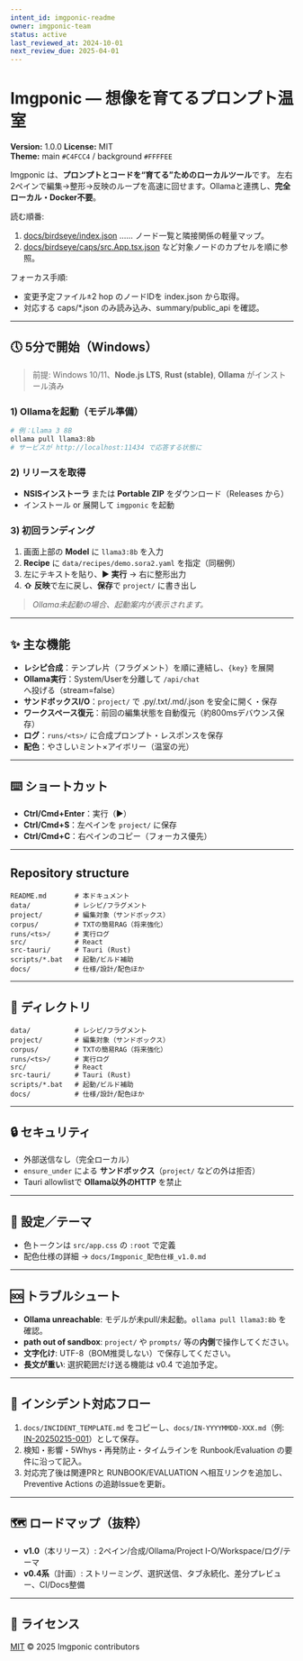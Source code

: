 ```yaml
---
intent_id: imgponic-readme
owner: imgponic-team
status: active
last_reviewed_at: 2024-10-01
next_review_due: 2025-04-01
---
```


<!-- markdownlint-disable-next-line MD022 MD041 -->
# Imgponic — 想像を育てるプロンプト温室
**Version:** 1.0.0
**License:** MIT  
**Theme:** main `#C4FCC4` / background `#FFFFEE`

Imgponic は、**プロンプトとコードを“育てる”ためのローカルツール**です。
左右2ペインで編集→整形→反映のループを高速に回せます。Ollamaと連携し、**完全ローカル・Docker不要**。

<!-- LLM-BOOTSTRAP v1 -->

読む順番:

1. [docs/birdseye/index.json](docs/birdseye/index.json) …… ノード一覧と隣接関係の軽量マップ。
2. [docs/birdseye/caps/src.App.tsx.json](docs/birdseye/caps/src.App.tsx.json) など対象ノードのカプセルを順に参照。

フォーカス手順:

- 変更予定ファイル±2 hop のノードIDを index.json から取得。
- 対応する caps/*.json のみ読み込み、summary/public_api を確認。
<!-- /LLM-BOOTSTRAP -->

---

## 🕔 5分で開始（Windows）

> 前提: Windows 10/11、**Node.js LTS**, **Rust (stable)**, **Ollama** がインストール済み

### 1) Ollamaを起動（モデル準備）

```powershell
# 例：Llama 3 8B
ollama pull llama3:8b
# サービスが http://localhost:11434 で応答する状態に
```

### 2) リリースを取得

- **NSISインストーラ** または **Portable ZIP** をダウンロード（Releases から）
- インストール or 展開して `imgponic` を起動

### 3) 初回ランディング

1. 画面上部の **Model** に `llama3:8b` を入力
2. **Recipe** に `data/recipes/demo.sora2.yaml` を指定（同梱例）
3. 左にテキストを貼り、**▶ 実行** → 右に整形出力
4. **⇧ 反映**で左に戻し、**保存**で `project/` に書き出し

> *Ollama未起動の場合、起動案内が表示されます。*

---

## ✨ 主な機能

- **レシピ合成**：テンプレ片（フラグメント）を順に連結し、`{key}` を展開
- **Ollama実行**：System/Userを分離して `/api/chat` へ投げる（stream=false）
- **サンドボックスI/O**：`project/` で .py/.txt/.md/.json を安全に開く・保存
- **ワークスペース復元**：前回の編集状態を自動復元（約800msデバウンス保存）
- **ログ**：`runs/<ts>/` に合成プロンプト・レスポンスを保存
- **配色**：やさしいミント×アイボリー（温室の光）

---

## ⌨️ ショートカット

- **Ctrl/Cmd+Enter**：実行（▶）
- **Ctrl/Cmd+S**：左ペインを `project/` に保存
- **Ctrl/Cmd+C**：右ペインのコピー（フォーカス優先）

---

## Repository structure

```text
README.md       # 本ドキュメント
data/           # レシピ/フラグメント
project/        # 編集対象（サンドボックス）
corpus/         # TXTの簡易RAG（将来強化）
runs/<ts>/      # 実行ログ
src/            # React
src-tauri/      # Tauri (Rust)
scripts/*.bat   # 起動/ビルド補助
docs/           # 仕様/設計/配色ほか
```

---

## 📁 ディレクトリ

```text
data/           # レシピ/フラグメント
project/        # 編集対象（サンドボックス）
corpus/         # TXTの簡易RAG（将来強化）
runs/<ts>/      # 実行ログ
src/            # React
src-tauri/      # Tauri (Rust)
scripts/*.bat   # 起動/ビルド補助
docs/           # 仕様/設計/配色ほか
```

---

## 🔒 セキュリティ

- 外部送信なし（完全ローカル）
- `ensure_under` による **サンドボックス**（`project/` などの外は拒否）
- Tauri allowlistで **Ollama以外のHTTP** を禁止

---

## 🧩 設定／テーマ

- 色トークンは `src/app.css` の `:root` で定義
- 配色仕様の詳細 → `docs/Imgponic_配色仕様_v1.0.md`

---

## 🆘 トラブルシュート

- **Ollama unreachable**: モデルが未pull/未起動。`ollama pull llama3:8b` を確認。
- **path out of sandbox**: `project/` や `prompts/` 等の**内側**で操作してください。
- **文字化け**: UTF-8（BOM推奨しない）で保存してください。
- **長文が重い**: 選択範囲だけ送る機能は v0.4 で追加予定。

---

## 🚨 インシデント対応フロー

1. `docs/INCIDENT_TEMPLATE.md` をコピーし、`docs/IN-YYYYMMDD-XXX.md`（例: [IN-20250215-001](docs/IN-20250215-001.md)）として保存。
2. 検知・影響・5Whys・再発防止・タイムラインを Runbook/Evaluation の要件に沿って記入。
3. 対応完了後は関連PRと RUNBOOK/EVALUATION へ相互リンクを追加し、Preventive Actions の追跡Issueを更新。

---

## 🗺️ ロードマップ（抜粋）

- **v1.0**（本リリース）: 2ペイン/合成/Ollama/Project I-O/Workspace/ログ/テーマ
- **v0.4系**（計画）: ストリーミング、選択送信、タブ永続化、差分プレビュー、CI/Docs整備

---

## 📜 ライセンス

[MIT](LICENSE) © 2025 Imgponic contributors
